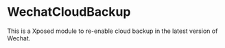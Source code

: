# WechatCloudBackup

This is a Xposed module to re-enable cloud backup in the latest version of Wechat.
